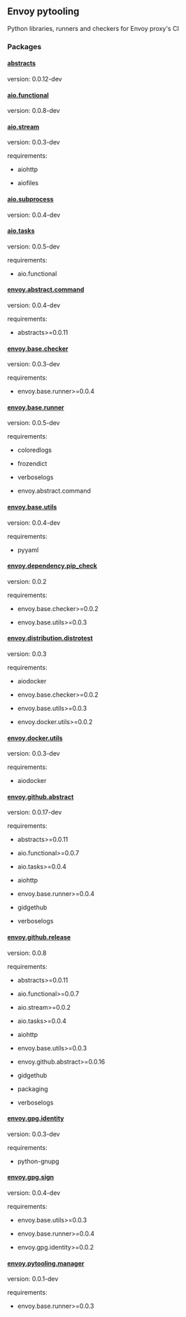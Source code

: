 
## Envoy pytooling

Python libraries, runners and checkers for Envoy proxy's CI

### Packages


#### [abstracts](abstracts)

version: 0.0.12-dev



#### [aio.functional](aio.functional)

version: 0.0.8-dev



#### [aio.stream](aio.stream)

version: 0.0.3-dev


requirements:





- aiohttp



- aiofiles




#### [aio.subprocess](aio.subprocess)

version: 0.0.4-dev



#### [aio.tasks](aio.tasks)

version: 0.0.5-dev


requirements:



- aio.functional




#### [envoy.abstract.command](envoy.abstract.command)

version: 0.0.4-dev


requirements:





- abstracts>=0.0.11




#### [envoy.base.checker](envoy.base.checker)

version: 0.0.3-dev


requirements:



- envoy.base.runner>=0.0.4




#### [envoy.base.runner](envoy.base.runner)

version: 0.0.5-dev


requirements:





- coloredlogs



- frozendict



- verboselogs



- envoy.abstract.command




#### [envoy.base.utils](envoy.base.utils)

version: 0.0.4-dev


requirements:



- pyyaml




#### [envoy.dependency.pip_check](envoy.dependency.pip_check)

version: 0.0.2


requirements:





- envoy.base.checker>=0.0.2



- envoy.base.utils>=0.0.3




#### [envoy.distribution.distrotest](envoy.distribution.distrotest)

version: 0.0.3


requirements:





- aiodocker



- envoy.base.checker>=0.0.2



- envoy.base.utils>=0.0.3



- envoy.docker.utils>=0.0.2




#### [envoy.docker.utils](envoy.docker.utils)

version: 0.0.3-dev


requirements:



- aiodocker




#### [envoy.github.abstract](envoy.github.abstract)

version: 0.0.17-dev


requirements:





- abstracts>=0.0.11



- aio.functional>=0.0.7



- aio.tasks>=0.0.4



- aiohttp



- envoy.base.runner>=0.0.4



- gidgethub



- verboselogs




#### [envoy.github.release](envoy.github.release)

version: 0.0.8


requirements:





- abstracts>=0.0.11



- aio.functional>=0.0.7



- aio.stream>=0.0.2



- aio.tasks>=0.0.4



- aiohttp



- envoy.base.utils>=0.0.3



- envoy.github.abstract>=0.0.16



- gidgethub



- packaging



- verboselogs




#### [envoy.gpg.identity](envoy.gpg.identity)

version: 0.0.3-dev


requirements:



- python-gnupg




#### [envoy.gpg.sign](envoy.gpg.sign)

version: 0.0.4-dev


requirements:





- envoy.base.utils>=0.0.3



- envoy.base.runner>=0.0.4



- envoy.gpg.identity>=0.0.2




#### [envoy.pytooling.manager](envoy.pytooling.manager)

version: 0.0.1-dev


requirements:



- envoy.base.runner>=0.0.3




